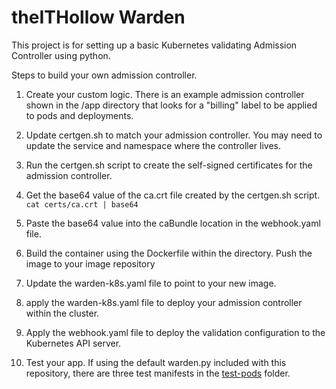 # theITHollow Warden

This project is for setting up a basic Kubernetes validating Admission
Controller using python.

Steps to build your own admission controller.

1. Create your custom logic. There is an example admission controller shown in
   the /app directory that looks for a "billing" label to be applied to pods and
   deployments.

2. Update certgen.sh to match your admission controller. You may need to update
   the service and namespace where the controller lives.

3. Run the certgen.sh script to create the self-signed certificates for the
   admission controller.

4. Get the base64 value of the ca.crt file created by the certgen.sh script. 
`cat certs/ca.crt | base64`

5. Paste the base64 value into the caBundle location in the webhook.yaml file.

6. Build the container using the Dockerfile within the directory. Push the image
   to your image repository

7. Update the warden-k8s.yaml file to point to your new image.

8. apply the warden-k8s.yaml file to deploy your admission controller within the
   cluster.

9. Apply the webhook.yaml file to deploy the validation configuration to the
   Kubernetes API server.

10. Test your app. If using the default warden.py included with this repository,
    there are three test manifests in the [test-pods](/test-pods) folder.